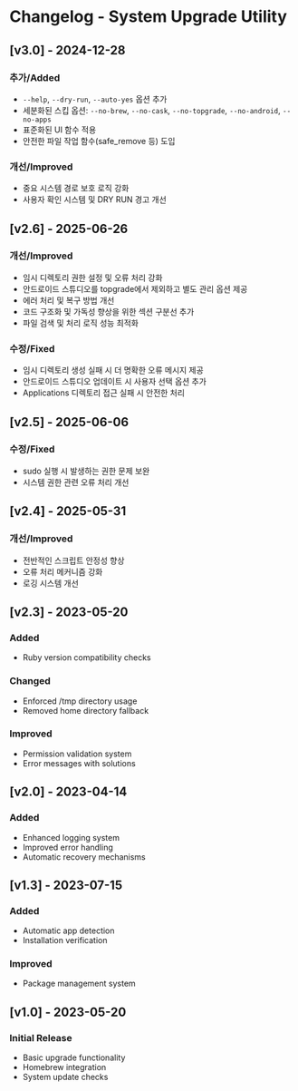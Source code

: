 # Changelog - System Upgrade Utility

## [v3.0] - 2024-12-28

### 추가/Added

- `--help`, `--dry-run`, `--auto-yes` 옵션 추가
- 세분화된 스킵 옵션: `--no-brew`, `--no-cask`, `--no-topgrade`, `--no-android`, `--no-apps`
- 표준화된 UI 함수 적용
- 안전한 파일 작업 함수(safe_remove 등) 도입

### 개선/Improved

- 중요 시스템 경로 보호 로직 강화
- 사용자 확인 시스템 및 DRY RUN 경고 개선

## [v2.6] - 2025-06-26

### 개선/Improved

- 임시 디렉토리 권한 설정 및 오류 처리 강화
- 안드로이드 스튜디오를 topgrade에서 제외하고 별도 관리 옵션 제공
- 에러 처리 및 복구 방법 개선
- 코드 구조화 및 가독성 향상을 위한 섹션 구분선 추가
- 파일 검색 및 처리 로직 성능 최적화

### 수정/Fixed

- 임시 디렉토리 생성 실패 시 더 명확한 오류 메시지 제공
- 안드로이드 스튜디오 업데이트 시 사용자 선택 옵션 추가
- Applications 디렉토리 접근 실패 시 안전한 처리

## [v2.5] - 2025-06-06

### 수정/Fixed

- sudo 실행 시 발생하는 권한 문제 보완
- 시스템 권한 관련 오류 처리 개선

## [v2.4] - 2025-05-31

### 개선/Improved

- 전반적인 스크립트 안정성 향상
- 오류 처리 메커니즘 강화
- 로깅 시스템 개선

## [v2.3] - 2023-05-20

### Added

- Ruby version compatibility checks

### Changed

- Enforced /tmp directory usage
- Removed home directory fallback

### Improved

- Permission validation system
- Error messages with solutions

## [v2.0] - 2023-04-14

### Added

- Enhanced logging system
- Improved error handling
- Automatic recovery mechanisms

## [v1.3] - 2023-07-15

### Added

- Automatic app detection
- Installation verification

### Improved

- Package management system

## [v1.0] - 2023-05-20

### Initial Release

- Basic upgrade functionality
- Homebrew integration
- System update checks
